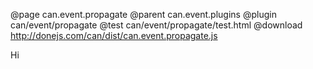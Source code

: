 @page can.event.propagate 
@parent can.event.plugins
@plugin can/event/propagate
@test can/event/propagate/test.html
@download http://donejs.com/can/dist/can.event.propagate.js

Hi
